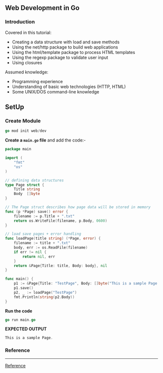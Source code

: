 ## Web Development in Go

### Introduction

Covered in this tutorial:

- Creating a data structure with load and save methods
- Using the net/http package to build web applications
- Using the html/template package to process HTML templates
- Using the regexp package to validate user input
- Using closures

Assumed knowledge:

- Programming experience
- Understanding of basic web technologies (HTTP, HTML)
- Some UNIX/DOS command-line knowledge

## SetUp

### Create Module

```go
go mod init web/dev
```

**Create a `main.go` file** and add the code:-

```go
package main

import (
	"fmt"
	"os"
)

// defining data structures
type Page struct {
	Title string
	Body  []byte
}

// The Page struct describes how page data will be stored in memory
func (p *Page) save() error {
	filename := p.Title + ".txt"
	return os.WriteFile(filename, p.Body, 0600)
}

// load save pages + error handling
func loadPage(title string) (*Page, error) {
	filename := title + ".txt"
	body, err := os.ReadFile(filename)
	if err != nil {
		return nil, err
	}
	return &Page{Title: title, Body: body}, nil
}

func main() {
	p1 := &Page{Title: "TestPage", Body: []byte("This is a sample Page.")}
	p1.save()
	p2, _ := loadPage("TestPage")
	fmt.Println(string(p2.Body))
}
```

**Run the code**

```go
go run main.go
```

**EXPECTED OUTPUT**

```go
This is a sample Page.
```

### Reference

---

[Reference](https://go.dev/doc/articles/wiki/)
